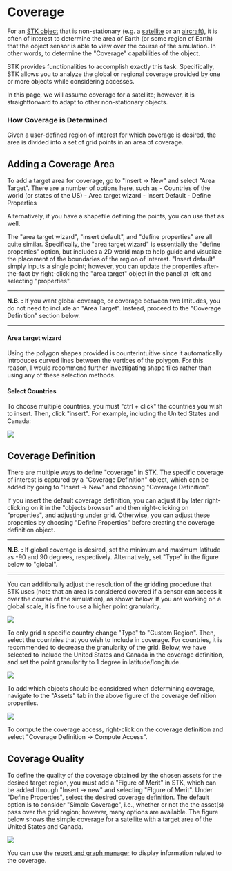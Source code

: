 # Coverage
For an [STK object](STK_objects) that is non-stationary (e.g. a [satellite](Satellite.md) or an [aircraft](Aircraft.md)), it is often of interest to determine the area of Earth (or some region of Earth) that the object sensor is able to view over the course of the simulation. In other words, to determine the "Coverage" capabilities of the object.

STK provides functionalities to accomplish exactly this task. Specifically, STK allows you to analyze the global or regional coverage provided by one or more objects while considering accesses.

In this page, we will assume coverage for a satellite; however, it is straightforward to adapt to other non-stationary objects.

### How Coverage is Determined
Given a user-defined region of interest for which coverage is desired, the area is divided into a set of grid points in an area of coverage.

## Adding a Coverage Area
To add a target area for coverage, go to "Insert -> New" and select "Area Target". There are a number of options here, such as
	- Countries of the world (or states of the US)
	- Area target wizard
	- Insert Default
	- Define Properties

Alternatively, if you have a shapefile defining the points, you can use that as well.

The "area target wizard", "insert default", and "define properties" are all quite similar. Specifically, the "area target wizard" is essentially the "define properties" option, but includes a 2D world map to help guide and visualize the placement of the boundaries of the region of interest. "Insert default" simply inputs a single point; however, you can update the properties after-the-fact by right-clicking the "area target" object in the panel at left and selecting "properties".

- - - 
**N.B. :** If you want global coverage, or coverage between two latitudes, you do not need to include an "Area Target". Instead, proceed to the "Coverage Definition" section below.
- - -  

#### Area target wizard

Using the polygon shapes provided is counterintuitive since it automatically introduces curved lines between the vertices of the polygon. For this reason, I would recommend further investigating shape files rather than using any of these selection methods.

#### Select Countries
To choose multiple countries, you must "ctrl + click" the countries you wish to insert. Then, click "insert". For example, including the United States and Canada:

![](us_canada.PNG)

## Coverage Definition
There are multiple ways to define "coverage" in STK. The specific coverage of interest is captured by a "Coverage Definition" object, which can be added by going to "Insert -> New" and choosing "Coverage Definition".

If you insert the default coverage definition, you can adjust it by later right-clicking on it in the "objects browser" and then right-clicking on "properties", and adjusting under grid. Otherwise, you can adjust these properties by choosing "Define Properties" before creating the coverage definition object.

- - -
**N.B. :** If global coverage is desired, set the minimum and maximum latitude as -90 and 90 degrees, respectively. Alternatively, set "Type" in the figure below to "global".
- - - 

You can additionally adjust the resolution of the gridding procedure that STK uses (note that an area is considered covered if a sensor can access it over the course of the simulation), as shown below. If you are working on a global scale, it is fine to use a higher point granularity.

![](coverage_definition_properties.PNG)

To only grid a specific country change "Type" to "Custom Region". Then, select the countries that you wish to include in coverage. For countries, it is recommended to decrease the granularity of the grid. Below, we have selected to include the United States and Canada in the coverage definition, and set the point granularity to 1 degree in latitude/longitude.

![](us_canada_gridded.PNG)

 To add which objects should be considered when determining coverage, navigate to the "Assets" tab in the above figure of the coverage definition properties.

![](coverage_assign_asset.PNG)
 
To compute the coverage access, right-click on the coverage definition and select "Coverage Definition -> Compute Access".

## Coverage Quality
To define the quality of the coverage obtained by the chosen assets for the desired target region, you must add a "Figure of Merit" in STK, which can be added through "Insert -> new" and selecting "FIgure of Merit". Under "Define Properties", select the desired coverage definition. The default option is to consider "Simple Coverage", i.e., whether or not the the asset(s) pass over the grid region; however, many options are available. The figure below shows the simple coverage for a satellite with a target area of the United States and Canada.

![](simple_coverage_satellite.PNG)

You can use the [report and graph manager](Report_Graph_Manager.md) to display information related to the coverage.